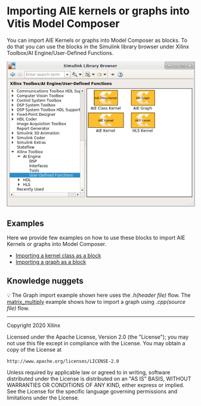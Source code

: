 # Importing AIE kernels or graphs into Vitis Model Composer
You can import AIE Kernels or graphs into Model Composer as blocks. To do that you can use the blocks in the Simulink library browser under Xilinx Toolbox/AI Engine/User-Defined Functions.

![](images/user_defined_functions.PNG)

## Examples
Here we provide few examples on how to use these blocks to import AIE Kernels or graphs into Model Composer.

- [Importing a kernel class as a block](AIE_Class_Kernel_FIR/README.md)
- [Importing a graph as a block](AIE_Graph/README.md)

## Knowledge nuggets

:bulb: The Graph import example shown here uses the *.h(header file)* flow. The [matrix_multiply](../DSPlib/matrix_multiply/README.md) example shows how to import a graph using *.cpp(source file)* flow.

--------------
Copyright 2020 Xilinx

Licensed under the Apache License, Version 2.0 (the "License");
you may not use this file except in compliance with the License.
You may obtain a copy of the License at

    http://www.apache.org/licenses/LICENSE-2.0

Unless required by applicable law or agreed to in writing, software
distributed under the License is distributed on an "AS IS" BASIS,
WITHOUT WARRANTIES OR CONDITIONS OF ANY KIND, either express or implied.
See the License for the specific language governing permissions and
limitations under the License.

